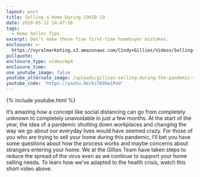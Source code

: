 ```yaml
---
layout: post
title: Selling a Home During COVID-19
date: 2020-05-12 14:47:16
tags:
  - Home Seller Tips
excerpt: Don’t make these five first-time homebuyer mistakes.
enclosure: >-
  https://vyralmarketing.s3.amazonaws.com/Cindy+Gillies/Videos/Selling+a+Home+During+COVID-19.mp4
pullquote:
enclosure_type: video/mp4
enclosure_time:
use_youtube_image: false
youtube_alternate_image: /uploads/gillies-selling-during-the-pandemic-youtube.jpg
youtube_code: 'https://youtu.be/kzlK9Xw1PoU'
---
```


{% include youtube.html %}

It’s amazing how a concept like social distancing can go from completely unknown to completely unavoidable in just a few months. At the start of the year, the idea of a pandemic shutting down workplaces and changing the way we go about our everyday lives would have seemed crazy. For those of you who are trying to sell your home during this pandemic, I’ll bet you have some questions about how the process works and maybe concerns about strangers entering your home. We at the Gillies Team have taken steps to reduce the spread of the virus even as we continue to support your home selling needs. To learn how we’ve adapted to the health crisis, watch this short video above.